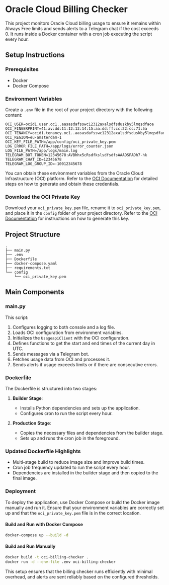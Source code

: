 
# Oracle Cloud Billing Checker

This project monitors Oracle Cloud billing usage to ensure it remains within Always Free limits and sends alerts to a Telegram chat if the cost exceeds 0. It runs inside a Docker container with a cron job executing the script every hour.

## Setup Instructions

### Prerequisites

- Docker
- Docker Compose

### Environment Variables

Create a `.env` file in the root of your project directory with the following content:

```env
OCI_USER=ocid1.user.oc1..aasasdafsswc12312axalsdfsduskby5lmqsdfaoa
OCI_FINGERPRINT=41:av:dd:11:12:13:14:15:aa:dd:ff:cc:22:cc:71:5a
OCI_TENANCY=ocid1.tenancy.oc1..aasasdafsswc12312axalsdfsduskby5lmqsdfaoa
OCI_REGION=eu-amsterdam-1
OCI_KEY_FILE_PATH=/app/config/oci_private_key.pem
LOG_ERROR_FILE_PATH=/app/logs/error_counter.json
LOG_FILE_PATH=/app/logs/main.log
TELEGRAM_BOT_TOKEN=12345678:AVBhhx5cRsdfkslsdfsdfsAAADSFADh7-hk
TELEGRAM_CHAT_ID=12345678
TELEGRAM_LOG_GROUP_ID=-10012345678
```

You can obtain these environment variables from the Oracle Cloud Infrastructure (OCI) platform. Refer to the [OCI Documentation](https://docs.oracle.com/en-us/iaas/Content/API/Concepts/apisigningkey.htm) for detailed steps on how to generate and obtain these credentials.

### Download the OCI Private Key

Download your `oci_private_key.pem` file, rename it to `oci_private_key.pem`, and place it in the `config` folder of your project directory. Refer to the [OCI Documentation](https://docs.oracle.com/en-us/iaas/Content/API/Concepts/apisigningkey.htm) for instructions on how to generate this key.

## Project Structure

```
.
├── main.py
├── .env
├── Dockerfile
├── docker-compose.yaml
├── requirements.txt
└── config
    └── oci_private_key.pem
```

## Main Components

### main.py

This script:

1. Configures logging to both console and a log file.
2. Loads OCI configuration from environment variables.
3. Initializes the `UsageapiClient` with the OCI configuration.
4. Defines functions to get the start and end times of the current day in UTC.
5. Sends messages via a Telegram bot.
6. Fetches usage data from OCI and processes it.
7. Sends alerts if usage exceeds limits or if there are consecutive errors.

### Dockerfile

The Dockerfile is structured into two stages:

1. **Builder Stage**:
    - Installs Python dependencies and sets up the application.
    - Configures cron to run the script every hour.

2. **Production Stage**:
    - Copies the necessary files and dependencies from the builder stage.
    - Sets up and runs the cron job in the foreground.

### Updated Dockerfile Highlights

- Multi-stage build to reduce image size and improve build times.
- Cron job frequency updated to run the script every hour.
- Dependencies are installed in the builder stage and then copied to the final image.

### Deployment

To deploy the application, use Docker Compose or build the Docker image manually and run it. Ensure that your environment variables are correctly set up and that the `oci_private_key.pem` file is in the correct location.

#### Build and Run with Docker Compose

```sh
docker-compose up --build -d
```

#### Build and Run Manually

```sh
docker build -t oci-billing-checker .
docker run -d --env-file .env oci-billing-checker
```

This setup ensures that the billing checker runs efficiently with minimal overhead, and alerts are sent reliably based on the configured thresholds.